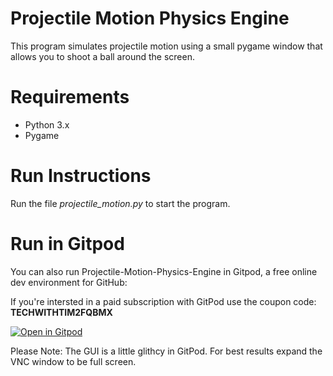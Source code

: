 # Projectile Motion Physics Engine

This program simulates projectile motion using a small pygame window that allows you to shoot a ball around the screen.

# Requirements
- Python 3.x
- Pygame

# Run Instructions
Run the file *projectile_motion.py* to start the program.

# Run in Gitpod

You can also run Projectile-Motion-Physics-Engine in Gitpod, a free online dev environment for GitHub:

If you're intersted in a paid subscription with GitPod use the coupon code: **TECHWITHTIM2FQBMX**

[![Open in Gitpod](https://gitpod.io/button/open-in-gitpod.svg)](https://gitpod.io/#https://github.com/techwithtim/Projectile-Motion-Physics-Engine/blob/master/projectile_motion.py)

Please Note: The GUI is a little glithcy in GitPod. For best results expand the VNC window to be full screen.
